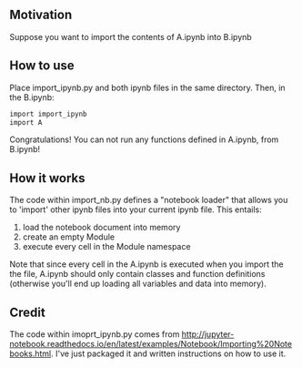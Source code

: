 ## Motivation

Suppose you want to import the contents of A.ipynb into B.ipynb

## How to use

Place import_ipynb.py and both ipynb files in the same directory. Then, in the B.ipynb:

```ruby
import import_ipynb
import A
```

Congratulations! You can not run any functions defined in A.ipynb, from B.ipynb!

## How it works

The code within import_nb.py defines a "notebook loader" that allows you to 'import' other ipynb files into your current ipynb file. This entails:

1. load the notebook document into memory
2. create an empty Module
3. execute every cell in the Module namespace

Note that since every cell in the A.ipynb is executed when you import the the file, A.ipynb should only contain classes and function definitions (otherwise you'll end up loading all variables and data into memory).
 

## Credit

The code within imoprt_ipynb.py comes from http://jupyter-notebook.readthedocs.io/en/latest/examples/Notebook/Importing%20Notebooks.html. I've just packaged it and written instructions on how to use it.
